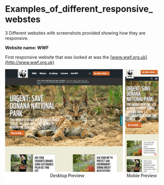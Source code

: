 # Examples_of_different_responsive_webstes
3 Different websites with screenshots provided showing how they are responsive.

**Website name: WWF**

First responsive website that was looked at was the [www.wwf.org.uk](http://www.wwf.org.uk) 

![WWF Comparison](WWFcomparison.jpg)
